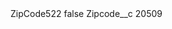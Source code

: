 <?xml version="1.0" encoding="UTF-8"?>
<CustomMetadata xmlns="http://soap.sforce.com/2006/04/metadata" xmlns:xsi="http://www.w3.org/2001/XMLSchema-instance" xmlns:xsd="http://www.w3.org/2001/XMLSchema">
    <label>ZipCode522</label>
    <protected>false</protected>
    <values>
        <field>Zipcode__c</field>
        <value xsi:type="xsd:string">20509</value>
    </values>
</CustomMetadata>
